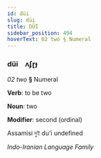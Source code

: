 ```yaml
---
id: düi
slug: düi
title: DÜİ
sidebar_position: 494
hoverText: 02 two § Numeral
---
```


### düi&emsp;<span kind="abugida">ʌʄɽɟ</span>

*02 two* **§** Numeral

**Verb**: to be two

**Noun**: two

**Modifier**: second (ordinal)

Assamisi দুই du'i undefined

*Indo-Iranian Language Family*